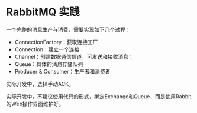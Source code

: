 # RabbitMQ 实践

一个完整的消息生产与消费，需要实现如下几个过程：

- ConnectionFactory：获取连接工厂
- Connection：建立一个连接
- Channel：创建数据通信信道，可发送和接收消息；
- Queue：具体的消息存储队列
- Producer & Consumer：生产者和消费者



实际开发中，选择手动ACK。



实际开发中，不建议使用代码的形式，绑定Exchange和Queue，而是使用Rabbit的Web操作界面维护好。




